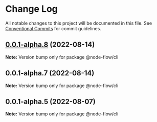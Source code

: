 # Change Log

All notable changes to this project will be documented in this file.
See [Conventional Commits](https://conventionalcommits.org) for commit guidelines.

## [0.0.1-alpha.8](https://github.com/WayneGongCN/hello-world/compare/v0.0.1-alpha.7...v0.0.1-alpha.8) (2022-08-14)

**Note:** Version bump only for package @node-flow/cli





## 0.0.1-alpha.7 (2022-08-14)

**Note:** Version bump only for package @node-flow/cli





## 0.0.1-alpha.5 (2022-08-07)

**Note:** Version bump only for package @node-flow/cli
